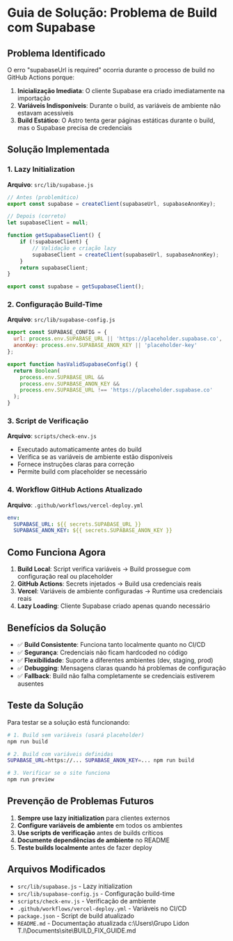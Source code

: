 # Guia de Solução: Problema de Build com Supabase

## Problema Identificado

O erro "supabaseUrl is required" ocorria durante o processo de build no GitHub Actions porque:

1. **Inicialização Imediata**: O cliente Supabase era criado imediatamente na importação
2. **Variáveis Indisponíveis**: Durante o build, as variáveis de ambiente não estavam acessíveis
3. **Build Estático**: O Astro tenta gerar páginas estáticas durante o build, mas o Supabase precisa de credenciais

## Solução Implementada

### 1. Lazy Initialization

**Arquivo**: `src/lib/supabase.js`

```javascript
// Antes (problemático)
export const supabase = createClient(supabaseUrl, supabaseAnonKey);

// Depois (correto)
let supabaseClient = null;

function getSupabaseClient() {
    if (!supabaseClient) {
        // Validação e criação lazy
        supabaseClient = createClient(supabaseUrl, supabaseAnonKey);
    }
    return supabaseClient;
}

export const supabase = getSupabaseClient();
```

### 2. Configuração Build-Time

**Arquivo**: `src/lib/supabase-config.js`

```javascript
export const SUPABASE_CONFIG = {
  url: process.env.SUPABASE_URL || 'https://placeholder.supabase.co',
  anonKey: process.env.SUPABASE_ANON_KEY || 'placeholder-key'
};

export function hasValidSupabaseConfig() {
  return Boolean(
    process.env.SUPABASE_URL &&
    process.env.SUPABASE_ANON_KEY &&
    process.env.SUPABASE_URL !== 'https://placeholder.supabase.co'
  );
}
```

### 3. Script de Verificação

**Arquivo**: `scripts/check-env.js`

- Executado automaticamente antes do build
- Verifica se as variáveis de ambiente estão disponíveis
- Fornece instruções claras para correção
- Permite build com placeholder se necessário

### 4. Workflow GitHub Actions Atualizado

**Arquivo**: `.github/workflows/vercel-deploy.yml`

```yaml
env:
  SUPABASE_URL: ${{ secrets.SUPABASE_URL }}
  SUPABASE_ANON_KEY: ${{ secrets.SUPABASE_ANON_KEY }}
```

## Como Funciona Agora

1. **Build Local**: Script verifica variáveis → Build prossegue com configuração real ou placeholder
2. **GitHub Actions**: Secrets injetados → Build usa credenciais reais
3. **Vercel**: Variáveis de ambiente configuradas → Runtime usa credenciais reais
4. **Lazy Loading**: Cliente Supabase criado apenas quando necessário

## Benefícios da Solução

- ✅ **Build Consistente**: Funciona tanto localmente quanto no CI/CD
- ✅ **Segurança**: Credenciais não ficam hardcoded no código
- ✅ **Flexibilidade**: Suporte a diferentes ambientes (dev, staging, prod)
- ✅ **Debugging**: Mensagens claras quando há problemas de configuração
- ✅ **Fallback**: Build não falha completamente se credenciais estiverem ausentes

## Teste da Solução

Para testar se a solução está funcionando:

```bash
# 1. Build sem variáveis (usará placeholder)
npm run build

# 2. Build com variáveis definidas
SUPABASE_URL=https://... SUPABASE_ANON_KEY=... npm run build

# 3. Verificar se o site funciona
npm run preview
```

## Prevenção de Problemas Futuros

1. **Sempre use lazy initialization** para clientes externos
2. **Configure variáveis de ambiente** em todos os ambientes
3. **Use scripts de verificação** antes de builds críticos
4. **Documente dependências de ambiente** no README
5. **Teste builds localmente** antes de fazer deploy

## Arquivos Modificados

- `src/lib/supabase.js` - Lazy initialization
- `src/lib/supabase-config.js` - Configuração build-time
- `scripts/check-env.js` - Verificação de ambiente
- `.github/workflows/vercel-deploy.yml` - Variáveis no CI/CD
- `package.json` - Script de build atualizado
- `README.md` - Documentação atualizada</content>
<parameter name="filePath">c:\Users\Grupo Lidon T.I\Documents\site\BUILD_FIX_GUIDE.md

